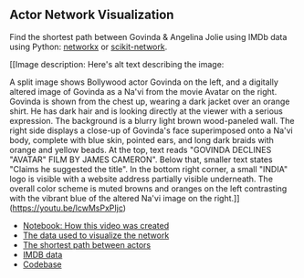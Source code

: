 ## Actor Network Visualization

Find the shortest path between Govinda &amp; Angelina Jolie using IMDb data using Python: [networkx](https://pypi.org/project/networkx/) or [scikit-network](https://pypi.org/project/scikit-network).

[[Image description: Here's alt text describing the image:

A split image shows Bollywood actor Govinda on the left, and a digitally altered image of Govinda as a Na'vi from the movie Avatar on the right.  Govinda is shown from the chest up, wearing a dark jacket over an orange shirt. He has dark hair and is looking directly at the viewer with a serious expression. The background is a blurry light brown wood-paneled wall. The right side displays a close-up of Govinda's face superimposed onto a Na'vi body, complete with blue skin, pointed ears, and long dark braids with orange and yellow beads.  At the top, text reads "GOVINDA DECLINES "AVATAR" FILM BY JAMES CAMERON".  Below that, smaller text states "Claims he suggested the title". In the bottom right corner, a small "INDIA" logo is visible with a website address partially visible underneath. The overall color scheme is muted browns and oranges on the left contrasting with the vibrant blue of the altered Na'vi image on the right.]](https://youtu.be/lcwMsPxPIjc)

- [Notebook: How this video was created](https://github.com/sanand0/jolie-no-1/blob/master/jolie-no-1.ipynb)
- [The data used to visualize the network](https://github.com/sanand0/jolie-no-1/blob/master/imdb-actor-pairing.ipynb)
- [The shortest path between actors](https://github.com/sanand0/jolie-no-1/blob/master/shortest-path.ipynb)
- [IMDB data](https://developer.imdb.com/non-commercial-datasets/)
- [Codebase](https://github.com/sanand0/jolie-no-1)
